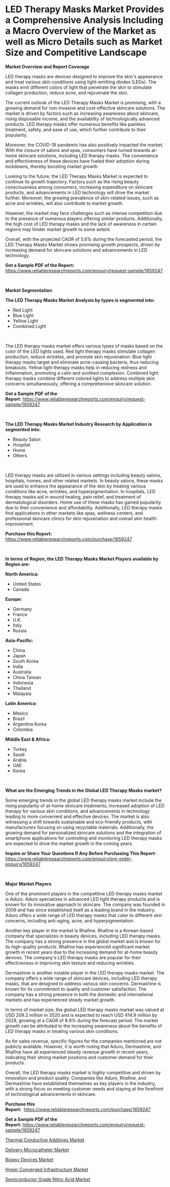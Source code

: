 <p><h1>LED Therapy Masks Market Provides a Comprehensive Analysis Including a Macro Overview of the Market as well as Micro Details such as Market Size and Competitive Landscape</h1></p><p><strong>Market Overview and Report Coverage</strong></p>
<p><p>LED therapy masks are devices designed to improve the skin's appearance and treat various skin conditions using light-emitting diodes (LEDs). The masks emit different colors of light that penetrate the skin to stimulate collagen production, reduce acne, and rejuvenate the skin.</p><p>The current outlook of the LED Therapy Masks Market is promising, with a growing demand for non-invasive and cost-effective skincare solutions. The market is driven by factors such as increasing awareness about skincare, rising disposable income, and the availability of technologically advanced products. LED therapy masks offer numerous benefits like painless treatment, safety, and ease of use, which further contribute to their popularity.</p><p>Moreover, the COVID-19 pandemic has also positively impacted the market. With the closure of salons and spas, consumers have turned towards at-home skincare solutions, including LED therapy masks. The convenience and effectiveness of these devices have fueled their adoption during lockdowns, thereby boosting market growth.</p><p>Looking to the future, the LED Therapy Masks Market is expected to continue its growth trajectory. Factors such as the rising beauty consciousness among consumers, increasing expenditure on skincare products, and advancements in LED technology will drive the market further. Moreover, the growing prevalence of skin-related issues, such as acne and wrinkles, will also contribute to market growth.</p><p>However, the market may face challenges such as intense competition due to the presence of numerous players offering similar products. Additionally, the high cost of LED therapy masks and the lack of awareness in certain regions may hinder market growth to some extent.</p><p>Overall, with the projected CAGR of 5.6% during the forecasted period, the LED Therapy Masks Market shows promising growth prospects, driven by increasing demand for skincare solutions and advancements in LED technology.</p></p>
<p><strong>Get a Sample PDF of the Report:</strong> <a href="https://www.reliableresearchreports.com/enquiry/request-sample/1659247">https://www.reliableresearchreports.com/enquiry/request-sample/1659247</a></p>
<p>&nbsp;</p>
<p><strong>Market Segmentation</strong></p>
<p><strong>The LED Therapy Masks Market Analysis by types is segmented into:</strong></p>
<p><ul><li>Red Light</li><li>Blue Light</li><li>Yellow Light</li><li>Combined Light</li></ul></p>
<p>&nbsp;</p>
<p><p>The LED therapy masks market offers various types of masks based on the color of the LED lights used. Red light therapy masks stimulate collagen production, reduce wrinkles, and promote skin rejuvenation. Blue light therapy masks target and eliminate acne-causing bacteria, thus reducing breakouts. Yellow light therapy masks help in reducing redness and inflammation, promoting a calm and soothed complexion. Combined light therapy masks combine different colored lights to address multiple skin concerns simultaneously, offering a comprehensive skincare solution.</p></p>
<p><strong>Get a Sample PDF of the Report:</strong>&nbsp;<a href="https://www.reliableresearchreports.com/enquiry/request-sample/1659247">https://www.reliableresearchreports.com/enquiry/request-sample/1659247</a></p>
<p>&nbsp;</p>
<p><strong>The LED Therapy Masks Market Industry Research by Application is segmented into:</strong></p>
<p><ul><li>Beauty Salon</li><li>Hospital</li><li>Home</li><li>Others</li></ul></p>
<p>&nbsp;</p>
<p><p>LED therapy masks are utilized in various settings including beauty salons, hospitals, homes, and other related markets. In beauty salons, these masks are used to enhance the appearance of the skin by treating various conditions like acne, wrinkles, and hyperpigmentation. In hospitals, LED therapy masks aid in wound healing, pain relief, and treatment of dermatological disorders. Home use of these masks has gained popularity due to their convenience and affordability. Additionally, LED therapy masks find applications in other markets like spas, wellness centers, and professional skincare clinics for skin rejuvenation and overall skin health improvement.</p></p>
<p><strong>Purchase this Report:</strong>&nbsp; <a href="https://www.reliableresearchreports.com/purchase/1659247">https://www.reliableresearchreports.com/purchase/1659247</a></p>
<p>&nbsp;</p>
<p><strong>In terms of Region, the LED Therapy Masks Market Players available by Region are:</strong></p>
<p>
    <p> <strong> North America: </strong>
        <ul>
            <li>United States</li>
            <li>Canada</li>
        </ul>
        </p> 
    <p> <strong> Europe: </strong>
        <ul>
            <li>Germany</li>
            <li>France</li>
            <li>U.K.</li>
            <li>Italy</li>
            <li>Russia</li>
        </ul>
        </p> 
    <p> <strong> Asia-Pacific: </strong>
        <ul>
            <li>China</li>
            <li>Japan</li>
            <li>South Korea</li>
            <li>India</li>
            <li>Australia</li>
            <li>China Taiwan</li>
            <li>Indonesia</li>
            <li>Thailand</li>
            <li>Malaysia</li>
        </ul>
        </p> 
    <p> <strong> Latin America: </strong>
        <ul>
            <li>Mexico</li>
            <li>Brazil</li>
            <li>Argentina Korea</li>
            <li>Colombia</li>
        </ul>
        </p> 
    <p> <strong> Middle East & Africa: </strong>
        <ul>
            <li>Turkey</li>
            <li>Saudi</li>
            <li>Arabia</li>
            <li>UAE</li>
            <li>Korea</li>
        </ul>
    </p>
    </p>
<p>&nbsp;</p>
<p><strong>What are the Emerging Trends in the Global LED Therapy Masks market?</strong></p>
<p><p>Some emerging trends in the global LED therapy masks market include the rising popularity of at-home skincare treatments, increased adoption of LED therapy for various skin conditions, and advancements in technology leading to more convenient and effective devices. The market is also witnessing a shift towards sustainable and eco-friendly products, with manufacturers focusing on using recyclable materials. Additionally, the growing demand for personalized skincare solutions and the integration of smartphone applications for controlling and monitoring LED therapy masks are expected to drive the market growth in the coming years.</p></p>
<p><strong>Inquire or Share Your Questions If Any Before Purchasing This Report</strong>- <a href="https://www.reliableresearchreports.com/enquiry/pre-order-enquiry/1659247">https://www.reliableresearchreports.com/enquiry/pre-order-enquiry/1659247</a></p>
<p>&nbsp;</p>
<p><strong>Major Market Players</strong></p>
<p><p>One of the prominent players in the competitive LED therapy masks market is Aduro. Aduro specializes in advanced LED light therapy products and is known for its innovative approach to skincare. The company was founded in 2006 and has since established itself as a leading brand in the industry. Aduro offers a wide range of LED therapy masks that cater to different skin concerns, including anti-aging, acne, and hyperpigmentation.</p><p>Another key player in the market is Rhafine. Rhafine is a Korean-based company that specializes in beauty devices, including LED therapy masks. The company has a strong presence in the global market and is known for its high-quality products. Rhafine has experienced significant market growth in recent years due to the increasing demand for at-home beauty devices. The company's LED therapy masks are popular for their effectiveness in improving skin texture and reducing wrinkles.</p><p>Dermashine is another notable player in the LED therapy masks market. The company offers a wide range of skincare devices, including LED therapy masks, that are designed to address various skin concerns. Dermashine is known for its commitment to quality and customer satisfaction. The company has a strong presence in both the domestic and international markets and has experienced steady market growth.</p><p>In terms of market size, the global LED therapy masks market was valued at USD 209.2 million in 2020 and is expected to reach USD 414.9 million by 2028, growing at a CAGR of 8.9% during the forecast period. The market growth can be attributed to the increasing awareness about the benefits of LED therapy masks in treating various skin conditions.</p><p>As for sales revenue, specific figures for the companies mentioned are not publicly available. However, it is worth noting that Aduro, Dermashine, and Rhafine have all experienced steady revenue growth in recent years, indicating their strong market positions and customer demand for their products.</p><p>Overall, the LED therapy masks market is highly competitive and driven by innovation and product quality. Companies like Aduro, Rhafine, and Dermashine have established themselves as key players in the industry, with a strong focus on meeting customer needs and staying at the forefront of technological advancements in skincare.</p></p>
<p><strong>Purchase this Report:</strong>&nbsp;&nbsp;<a href="https://www.reliableresearchreports.com/purchase/1659247">https://www.reliableresearchreports.com/purchase/1659247</a></p>
<p></p>
<p><strong>Get a Sample PDF of the Report:</strong>&nbsp;<a href="https://www.reliableresearchreports.com/enquiry/request-sample/1659247">https://www.reliableresearchreports.com/enquiry/request-sample/1659247</a></p>
<p><p><a href="https://github.com/RoccoManning/Market-Research-Report-List-1/blob/main/thermal-conductive-additives-market.md">Thermal Conductive Additives Market</a></p><p><a href="https://www.linkedin.com/pulse/delivery-microcatheter-market-research-report-provides/">Delivery Microcatheter Market</a></p><p><a href="https://medium.com/@horlandkidd/biopsy-devices-market-size-cagr-trends-2024-2030-52f0c05fa614">Biopsy Devices Market</a></p><p><a href="https://medium.com/@markuspagac2023/hyper-converged-infrastructure-market-opportunities-and-strategies-forecast-for-period-from-9d7fe82cfd7a">Hyper Converged Infrastructure Market</a></p><p><a href="https://www.linkedin.com/pulse/semiconductor-grade-nitric-acid-market-size-share-amp/">Semiconductor Grade Nitric Acid Market</a></p></p>